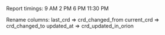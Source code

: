 Report timings:
9 AM
2 PM
6 PM
11:30 PM

Rename columns:
last_crd => crd_changed_from
current_crd => crd_changed_to
updated_at => crd_updated_in_orion